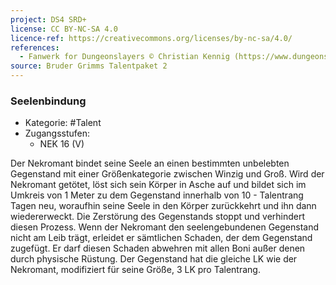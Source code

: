 ```yaml
---
project: DS4 SRD+
license: CC BY-NC-SA 4.0
licence-ref: https://creativecommons.org/licenses/by-nc-sa/4.0/
references: 
  - Fanwerk for Dungeonslayers © Christian Kennig (https://www.dungeonslayers.net/)
source: Bruder Grimms Talentpaket 2
---
```


### Seelenbindung

- Kategorie: #Talent
- Zugangsstufen:
  - NEK 16 (V)

Der Nekromant bindet seine Seele an einen bestimmten unbelebten Gegenstand mit einer Größenkategorie zwischen Winzig und Groß. Wird der Nekromant getötet, löst sich sein Körper in Asche auf und bildet sich im Umkreis von 1 Meter zu dem Gegenstand innerhalb von 10 - Talentrang Tagen neu, woraufhin seine Seele in den Körper zurückkehrt und ihn dann wiedererweckt. Die Zerstörung des Gegenstands stoppt und verhindert diesen Prozess. Wenn der Nekromant den seelengebundenen Gegenstand nicht am Leib trägt, erleidet er sämtlichen Schaden, der dem Gegenstand zugefügt. Er darf diesen Schaden abwehren mit allen Boni außer denen durch physische Rüstung. Der Gegenstand hat die gleiche LK wie der Nekromant, modifiziert für seine Größe, 3 LK pro Talentrang.

